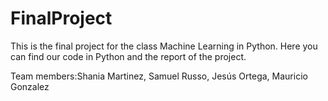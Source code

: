 # FinalProject
This is the final project for the class Machine Learning in Python. 
Here you can find our code in Python and the report of the project.

Team members:Shania Martinez, Samuel Russo, Jesús Ortega, Mauricio Gonzalez
